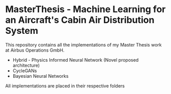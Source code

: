 # MasterThesis - Machine Learning for an Aircraft's Cabin Air Distribution System
This repository contains all the implementations of my Master Thesis work at Airbus Operations GmbH.
* Hybrid - Physics Informed Neural Network (Novel proposed architecture)
* CycleGANs
* Bayesian Neural Networks

All implementations are placed in their respective folders
